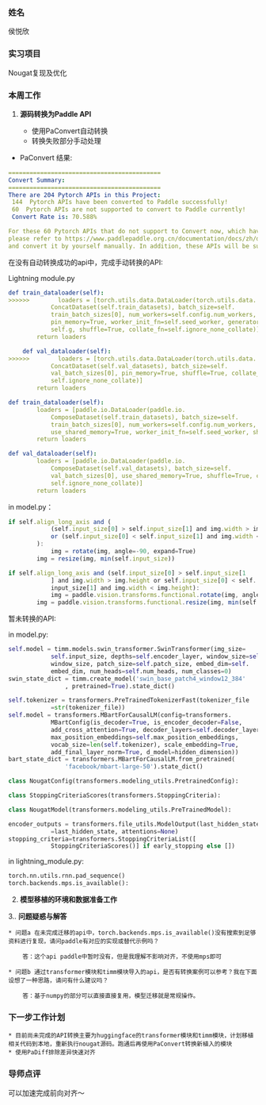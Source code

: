 ### 姓名
侯悦欣

### 实习项目
Nougat复现及优化

### 本周工作

1. **源码转换为Paddle API**

	* 使用PaConvert自动转换
	* 转换失败部分手动处理
 * PaConvert 结果:

```yaml
===========================================
Convert Summary:
===========================================
There are 204 Pytorch APIs in this Project:
 144  Pytorch APIs have been converted to Paddle successfully!
 60  Pytorch APIs are not supported to convert to Paddle currently!
 Convert Rate is: 70.588%

For these 60 Pytorch APIs that do not support to Convert now, which have been marked by >>> before the line, 
please refer to https://www.paddlepaddle.org.cn/documentation/docs/zh/develop/guides/model_convert/convert_from_pytorch/pytorch_api_mapping_cn.html 
and convert it by yourself manually. In addition, these APIs will be supported in future.
```

在没有自动转换成功的api中，完成手动转换的API:

Lightning module.py

```yaml
def train_dataloader(self):
>>>>>>        loaders = [torch.utils.data.DataLoader(torch.utils.data.
            ConcatDataset(self.train_datasets), batch_size=self.
            train_batch_sizes[0], num_workers=self.config.num_workers,
            pin_memory=True, worker_init_fn=self.seed_worker, generator=
            self.g, shuffle=True, collate_fn=self.ignore_none_collate)]
        return loaders

    def val_dataloader(self):
>>>>>>        loaders = [torch.utils.data.DataLoader(torch.utils.data.
            ConcatDataset(self.val_datasets), batch_size=self.
            val_batch_sizes[0], pin_memory=True, shuffle=True, collate_fn=
            self.ignore_none_collate)]
        return loaders
```

```yaml
def train_dataloader(self):
        loaders = [paddle.io.DataLoader(paddle.io.
            ComposeDataset(self.train_datasets), batch_size=self.
            train_batch_sizes[0], num_workers=self.config.num_workers,
            use_shared_memory=True, worker_init_fn=self.seed_worker, shuffle=True, collate_fn=self.ignore_none_collate)]
        return loaders

def val_dataloader(self):
        loaders = [paddle.io.DataLoader(paddle.io.
            ComposeDataset(self.val_datasets), batch_size=self.
            val_batch_sizes[0], use_shared_memory=True, shuffle=True, collate_fn=
            self.ignore_none_collate)]
        return loaders
```

in model.py：

```jsx
if self.align_long_axis and (
            (self.input_size[0] > self.input_size[1] and img.width > img.height)
            or (self.input_size[0] < self.input_size[1] and img.width < img.height)
        ):
            img = rotate(img, angle=-90, expand=True)
        img = resize(img, min(self.input_size))
```

```jsx
if self.align_long_axis and (self.input_size[0] > self.input_size[1
            ] and img.width > img.height or self.input_size[0] < self.
            input_size[1] and img.width < img.height):
            img = paddle.vision.transforms.functional.rotate(img, angle=90,expand=True)
        img = paddle.vision.transforms.functional.resize(img, min(self.input_size))
```

暂未转换的API:

in model.py:

```python
self.model = timm.models.swin_transformer.SwinTransformer(img_size=
            self.input_size, depths=self.encoder_layer, window_size=self.
            window_size, patch_size=self.patch_size, embed_dim=self.
            embed_dim, num_heads=self.num_heads, num_classes=0)
swin_state_dict = timm.create_model('swin_base_patch4_window12_384'
                , pretrained=True).state_dict()

self.tokenizer = transformers.PreTrainedTokenizerFast(tokenizer_file
            =str(tokenizer_file))
self.model = transformers.MBartForCausalLM(config=transformers.
            MBartConfig(is_decoder=True, is_encoder_decoder=False,
            add_cross_attention=True, decoder_layers=self.decoder_layer,
            max_position_embeddings=self.max_position_embeddings,
            vocab_size=len(self.tokenizer), scale_embedding=True,
            add_final_layer_norm=True, d_model=hidden_dimension))
bart_state_dict = transformers.MBartForCausalLM.from_pretrained(
                'facebook/mbart-large-50').state_dict()

class NougatConfig(transformers.modeling_utils.PretrainedConfig):

class StoppingCriteriaScores(transformers.StoppingCriteria):

class NougatModel(transformers.modeling_utils.PreTrainedModel):

encoder_outputs = transformers.file_utils.ModelOutput(last_hidden_state
            =last_hidden_state, attentions=None)
stopping_criteria=transformers.StoppingCriteriaList([
            StoppingCriteriaScores()] if early_stopping else [])
```

 in lightning_module.py:
```python
torch.nn.utils.rnn.pad_sequence()
torch.backends.mps.is_available():
```

2. **模型移植的环境和数据准备工作**


3.. **问题疑惑与解答**


	* 问题a 在未完成迁移的api中，torch.backends.mps.is_available()没有搜索到足够资料进行复现，请问paddle有对应的实现或替代示例吗？

        答：这个api paddle中暂时没有，但是我理解不影响对齐，不使用mps即可

	* 问题b 通过transformer模块和timm模块导入的api，是否有转换案例可以参考？我在下面设想了一种思路，请问有什么建议吗？

        答：基于numpy的部分可以直接直接复用，模型迁移就是常规操作。

### 下一步工作计划

	* 目前尚未完成的API转换主要为huggingface的transformer模块和timm模块，计划移植相关代码到本地，重新执行nougat源码。跑通后再使用PaConvert转换新植入的模块
 	* 使用PaDiff排除差异快速对齐

### 导师点评

可以加速完成前向对齐～

